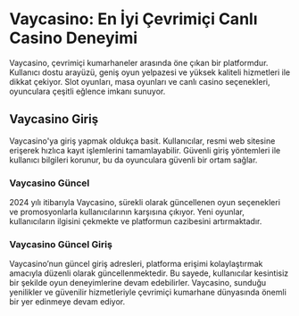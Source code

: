 # Vaycasino: En İyi Çevrimiçi Canlı Casino Deneyimi
Vaycasino, çevrimiçi kumarhaneler arasında öne çıkan bir platformdur. Kullanıcı dostu arayüzü, geniş oyun yelpazesi ve yüksek kaliteli hizmetleri ile dikkat çekiyor. Slot oyunları, masa oyunları ve canlı casino seçenekleri, oyunculara çeşitli eğlence imkanı sunuyor.

## Vaycasino Giriş
Vaycasino'ya giriş yapmak oldukça basit. Kullanıcılar, resmi web sitesine erişerek hızlıca kayıt işlemlerini tamamlayabilir. Güvenli giriş yöntemleri ile kullanıcı bilgileri korunur, bu da oyunculara güvenli bir ortam sağlar.

### Vaycasino Güncel
2024 yılı itibarıyla Vaycasino, sürekli olarak güncellenen oyun seçenekleri ve promosyonlarla kullanıcılarının karşısına çıkıyor. Yeni oyunlar, kullanıcıların ilgisini çekmekte ve platformun cazibesini artırmaktadır.

### Vaycasino Güncel Giriş
Vaycasino’nun güncel giriş adresleri, platforma erişimi kolaylaştırmak amacıyla düzenli olarak güncellenmektedir. Bu sayede, kullanıcılar kesintisiz bir şekilde oyun deneyimlerine devam edebilirler. Vaycasino, sunduğu yenilikler ve güvenilir hizmetleriyle çevrimiçi kumarhane dünyasında önemli bir yer edinmeye devam ediyor.
